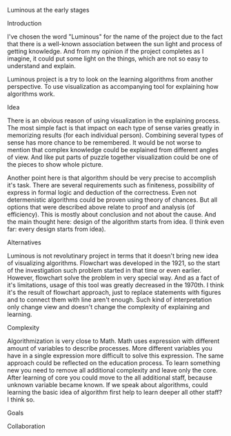 Luminous at the early stages

Introduction

I've chosen the word "Luminous" for the name of the project due to the fact that
there is a well-known association between the sun light and process of getting knowledge.
And from my opinion if the project completes as I imagine, it could put some light
on the things, which are not so easy to understand and explain.

Luminous project is a try to look on the learning algorithms from another perspective. To use visualization as accompanying tool for explaining how algorithms work.

Idea

There is an obvious reason of using visualization in the explaining process. 
The most simple fact is that impact on each type of sense varies greatly in memorizing results (for each individual person).
Combining several types of sense has more chance to be remembered. 
It would be not worse to mention that complex knowledge could be explained from different angles of view. 
And like put parts of puzzle together visualization could be one of the pieces to show whole picture.

Another point here is that algorithm should be very precise to accomplish it's task. There are several requirements such as finiteness, possibility of express in formal logic and deduction of the correctness. Even not determenistic algorithms could be proven using theory of chances. But all options that were described above relate to proof and analysis (of efficiency). This is mostly about conclusion and not about the cause. And the main thought here: design of the algorithm starts from idea. (I think even far: every design starts from idea).

Alternatives

Luminous is not revolutinary project in terms that it doesn't bring new idea of visualizing algorithms. Flowchart was developed in the 1921, so the start of the investigation such problem started in that time or even earlier. However, flowchart solve the problem in very special way. And as a fact of it's limitations, usage of this tool was greatly decreased in the 1970th. I think it's the result of flowchart approach, just to replace statements with figures and to connect them with line aren't enough. Such kind of interpretation only change view and doesn't change the complexity of explaining and learning.

Complexity

Algorithmization is very close to Math. Math uses expression with different amount of variables to describe processes. More different variables you have in a single expression more difficult to solve this expression. The same approach could be reflected on the education process. To learn something new you need to remove all additional complexity and leave only the core. After learning of core you could move to the all additional staff, because unknown variable became known. If we speak about algorithms, could learning the basic idea of algorithm first help to learn deeper all other staff? I think so.  

Goals

Collaboration
